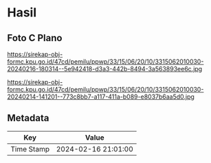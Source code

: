# Hasil

## Foto C Plano

https://sirekap-obj-formc.kpu.go.id/47cd/pemilu/ppwp/33/15/06/20/10/3315062010030-20240216-180314--5e942418-d3a3-442b-8494-3a563893ee6c.jpg

https://sirekap-obj-formc.kpu.go.id/47cd/pemilu/ppwp/33/15/06/20/10/3315062010030-20240214-141201--773c8bb7-a117-411a-b089-e8037b6aa5d0.jpg


## Metadata

| Key        | Value               |
| ---------- | ------------------- |
| Time Stamp | 2024-02-16 21:01:00 |



